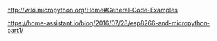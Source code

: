 http://wiki.micropython.org/Home#General-Code-Examples

https://home-assistant.io/blog/2016/07/28/esp8266-and-micropython-part1/

